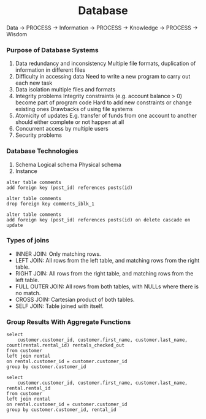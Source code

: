 <h1 align="center">Database</h1>
Data -> PROCESS -> Information -> PROCESS -> Knowledge -> PROCESS -> Wisdom

### Purpose of Database Systems
1) Data redundancy and inconsistency
        Multiple file formats, duplication of information in different files
2) Difficulty in accessing data
        Need to write a new program to carry out each new task
3) Data isolation
        multiple files and formats
4) Integrity problems
        Integrity constraints (e.g. account balance > 0) become part of program code
        Hard to add new constraints or change existing ones
        Drawbacks of using file systems
5) Atomicity of updates
        E.g. transfer of funds from one account to another should either complete or not happen at all
6) Concurrent access by multiple users
7) Security problems
   
### Database Technologies
1) Schema
        Logical schema
        Physical schema
2) Instance
```
alter table comments
add foreign key (post_id) references posts(id)
```
```
alter table comments
drop foreign key comments_iblk_1
```

```
alter table comments
add foreign key (post_id) references posts(id) on delete cascade on update
```
### Types of joins
<ul>
    <li>INNER JOIN: Only matching rows.
    <li>LEFT JOIN: All rows from the left table, and matching rows from the right table.</li>
    <li>RIGHT JOIN: All rows from the right table, and matching rows from the left table.</li>
    <li>FULL OUTER JOIN: All rows from both tables, with NULLs where there is no match.</li>
    <li>CROSS JOIN: Cartesian product of both tables.</li>
    <li>SELF JOIN: Table joined with itself.</li></li>
</ul>

### Group Results With Aggregate Functions
```
select
    customer.customer_id, customer.first_name, customer.last_name, count(rental.rental_id) rentals_checked_out
from customer
left join rental
on rental.customer_id = customer.customer_id
group by customer.customer_id
```
```
select
    customer.customer_id, customer.first_name, customer.last_name, rental.rental_id
from customer
left join rental
on rental.customer_id = customer.customer_id
group by customer.customer_id, rental_id
```